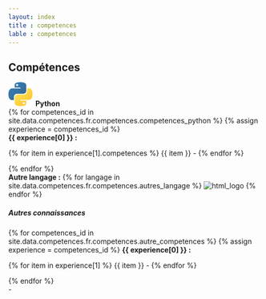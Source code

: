 ```yaml
---
layout: index
title : competences
lable : competences
---
```

<div class='content div_skills'>
    <h2 class="section-title blue bold"> Compétences</h2>
    <div class= 'div_skill row'>
        <div class="row">
            <div class="col-6">
                    <div class='skill_header'>
                        <img src="/assets/image/python.svg" alt="python_logo">
                        <b class='skill_title'>Python</b>
                    </div>
                    <div class="python_competences">
                    {% for competences_id in site.data.competences.fr.competences.competences_python %}
                    {% assign experience = competences_id %}
                        <div class="competence_header">
                        <b >{{ experience[0] }} :</b>
                        </div>
                        <p class="competence_value">
                        {% for item in experience[1].competences %}
                            {{ item }} -
                        {% endfor %}
                        </p>
                    {% endfor %}
                    </div>
                    <div class='div_langages'>
                        <b>Autre langage :</b>
                        {% for langage in site.data.competences.fr.competences.autres_langage %}
                            <img src="/assets/image/{{ langage[0] }}.svg" alt="html_logo">
                        {% endfor %}
                    </div>    
            </div>
                <div class='div_knowledge col-6'>
                    <h5 class='skill_header'>Autres connaissances</h5>
                    {% for competences_id in site.data.competences.fr.competences.autre_competences %}
                    {% assign experience = competences_id %}
                        <b class="competence_header">{{ experience[0] }} :</b>
                        <p class="competence_value">
                        {% for item in experience[1] %}
                            {{ item }} -
                        {% endfor %}
                        </p>
                    {% endfor %}
                </div>
            </div>
    </div>
</div>
-